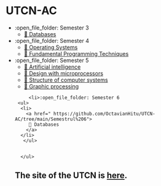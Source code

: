 # UTCN-AC
<ul>
  
   <li>:open_file_folder: Semester 3
     <ul>
      <li>
        <a href="https://github.com/OctavianHitu/UTCN-AC/tree/main/Semestrul%203">
         📘 Databases
        </a>
      </li>
       </ul>
 
  
  <li>:open_file_folder: Semester 4
     <ul>
      <li>
        <a href="https://github.com/OctavianHitu/UTCN-AC/tree/main/Semestrul%204/Sisteme%20de%20Operare">
         📘 Operating Systems
        </a>
      </li> 
       <li>
        <a href="https://github.com/OctavianHitu/UTCN-AC/tree/main/Semestrul%204/Tehnici%20de%20Programare">
         📘 Fundamental Programming Techniques
        </a>
      </li> 
    </ul>
    
  <li>:open_file_folder: Semester 5
    <ul>
       <li>
        <a href="https://github.com/OctavianHitu/UTCN-AC/tree/main/Semetrul%205/Inteligenta%20Artificiala">
        📓 Artificial intelligence
        </a>
      </li>
       <li>
        <a href="https://github.com/OctavianHitu/UTCN-AC/tree/main/Semetrul%205/Proiectare%20cu%20Microprocesoare/ProiectMasinaPMP">
        📓 Design with microprocessors
        </a>
      </li>
      <li>
        <a href="https://github.com/OctavianHitu/UTCN-AC/tree/main/Semetrul%205/Structura%20Sistemelor%20de%20Calcul">
        📓 Structure of computer systems
        </a>
      </li>
            <li>
        <a href="https://github.com/OctavianHitu/UTCN-AC/tree/main/Semetrul%205/Prelucrare%20Grafica">
        📓 Graphic processing
        </a>
      </li>
    </ul>
     
         <li>:open_file_folder: Semester 6
     <ul>
      <li>
        <a href=" https://github.com/OctavianHitu/UTCN-AC/tree/main/Semestrul%206">
         📘 Databases
        </a>
      </li>
       </ul>
           
           
      </ul>
     
   
    

## The site of the UTCN is [here](https://ac.utcluj.ro/acasa.html).

